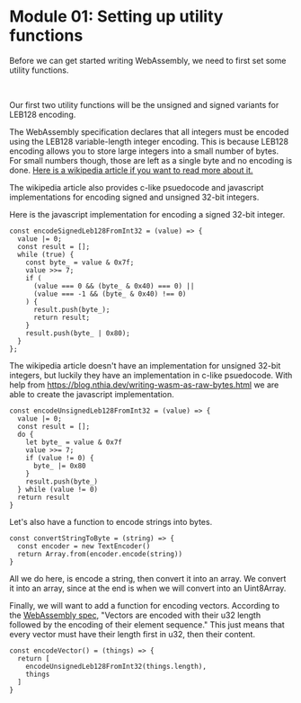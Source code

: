 # Module 01: Setting up utility functions

Before we can get started writing WebAssembly, we need to first set some utility functions.

<br>

Our first two utility functions will be the unsigned and signed variants for LEB128 encoding.

The WebAssembly specification declares that all integers must be encoded using the LEB128 variable-length integer encoding. This is because LEB128 encoding allows you to store large integers into a small number of bytes. For small numbers though, those are left as a single byte and no encoding is done. <a href="https://en.wikipedia.org/wiki/LEB128">Here is a wikipedia article if you want to read more about it.</a>

The wikipedia article also provides c-like psuedocode and javascript implementations for encoding signed and unsigned 32-bit integers.

Here is the javascript implementation for encoding a signed 32-bit integer.

```
const encodeSignedLeb128FromInt32 = (value) => {
  value |= 0;
  const result = [];
  while (true) {
    const byte_ = value & 0x7f;
    value >>= 7;
    if (
      (value === 0 && (byte_ & 0x40) === 0) ||
      (value === -1 && (byte_ & 0x40) !== 0)
    ) {
      result.push(byte_);
      return result;
    }
    result.push(byte_ | 0x80);
  }
};
```

The wikipedia article doesn't have an implementation for unsigned 32-bit integers, but luckily they have an implementation in c-like psuedocode. With help from <a href="https://blog.nthia.dev/writing-wasm-as-raw-bytes.html">https://blog.nthia.dev/writing-wasm-as-raw-bytes.html</a> we are able to create the javascript implementation.

```
const encodeUnsignedLeb128FromInt32 = (value) => {
  value |= 0;
  const result = [];
  do {
    let byte_ = value & 0x7f
    value >>= 7;
    if (value != 0) {
      byte_ |= 0x80
    }
    result.push(byte_)
  } while (value != 0)
  return result
}
```

Let's also have a function to encode strings into bytes.

```
const convertStringToByte = (string) => {
  const encoder = new TextEncoder()
  return Array.from(encoder.encode(string))
}
```

All we do here, is encode a string, then convert it into an array. We convert it into an array, since at the end is when we will convert into an Uint8Array.

Finally, we will want to add a function for encoding vectors. According to the <a href="https://webassembly.github.io/spec/core/binary/conventions.html#vectors">WebAssembly spec</a>, "Vectors are encoded with their u32 length followed by the encoding of their element sequence." This just means that every vector must have their length first in u32, then their content.

```
const encodeVector() = (things) => {
  return [
    encodeUnsignedLeb128FromInt32(things.length),
    things
  ]
}
```
